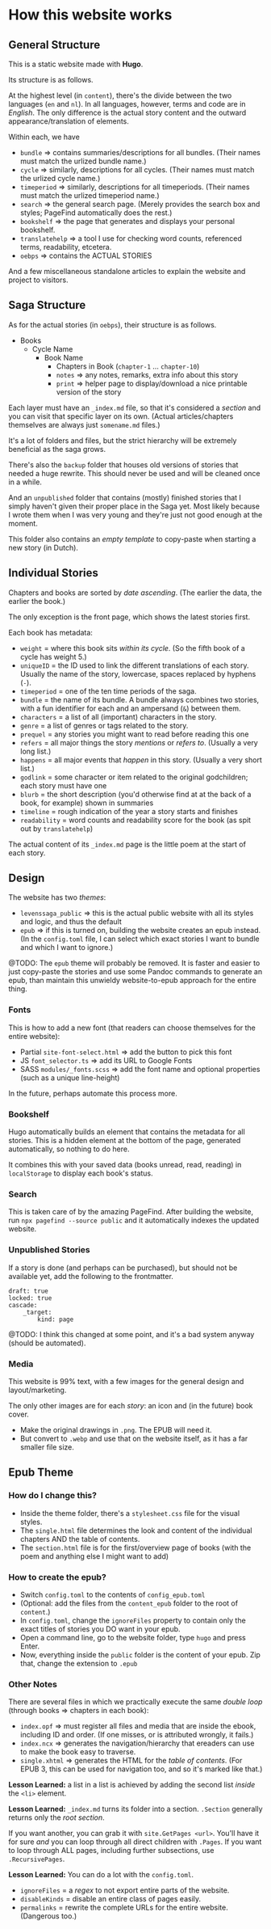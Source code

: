 # How this website works

## General Structure

This is a static website made with **Hugo**.

Its structure is as follows.

At the highest level (in `content`), there's the divide between the two languages (`en` and `nl`). In all languages, however, terms and code are in _English_. The only difference is the actual story content and the outward appearance/translation of elements.

Within each, we have

* `bundle` => contains summaries/descriptions for all bundles. (Their names must match the urlized bundle name.)
* `cycle` => similarly, descriptions for all cycles. (Their names must match the urlized cycle name.)
* `timeperiod` => similarly, descriptions for all timeperiods. (Their names must match the urlized timeperiod name.)
* `search` => the general search page. (Merely provides the search box and styles; PageFind automatically does the rest.)
* `bookshelf` => the page that generates and displays your personal bookshelf.
* `translatehelp` => a tool I use for checking word counts, referenced terms, readability, etcetera.
* `oebps` => contains the ACTUAL STORIES

And a few miscellaneous standalone articles to explain the website and project to visitors.

## Saga Structure

As for the actual stories (in `oebps`), their structure is as follows.

* Books
  * Cycle Name
    * Book Name
      * Chapters in Book (`chapter-1` ... `chapter-10`)
      * `notes` => any notes, remarks, extra info about this story
      * `print` => helper page to display/download a nice printable version of the story

Each layer must have an `_index.md` file, so that it's considered a _section_ and you can visit that specific layer on its own. (Actual articles/chapters themselves are always just `somename.md` files.)

It's a lot of folders and files, but the strict hierarchy will be extremely beneficial as the saga grows.

There's also the `backup` folder that houses old versions of stories that needed a huge rewrite. This should never be used and will be cleaned once in a while.

And an `unpublished` folder that contains (mostly) finished stories that I simply haven't given their proper place in the Saga yet. Most likely because I wrote them when I was very young and they're just not good enough at the moment.

This folder also contains an _empty template_ to copy-paste when starting a new story (in Dutch).

## Individual Stories

Chapters and books are sorted by _date ascending_. (The earlier the data, the earlier the book.)

The only exception is the front page, which shows the latest stories first.

Each book has metadata:

* `weight` = where this book sits _within its cycle_. (So the fifth book of a cycle has weight 5.)
* `uniqueID` = the ID used to link the different translations of each story. Usually the name of the story, lowercase, spaces replaced by hyphens (`-`).
* `timeperiod` = one of the ten time periods of the saga.
* `bundle` = the name of its bundle. A bundle always combines two stories, with a fun identifier for each and an ampersand (`&`) between them.
* `characters` = a list of all (important) characters in the story.
* `genre` = a list of genres or tags related to the story.
* `prequel` = any stories you might want to read before reading this one
* `refers` = all major things the story _mentions_ or _refers to_. (Usually a very long list.)
* `happens` = all major events that _happen_ in this story. (Usually a very short list.)
* `godlink` = some character or item related to the original godchildren; each story must have one
* `blurb` = the short description (you'd otherwise find at at the back of a book, for example) shown in summaries
* `timeline` = rough indication of the year a story starts and finishes
* `readability` = word counts and readability score for the book (as spit out by `translatehelp`)

The actual content of its `_index.md` page is the little poem at the start of each story. 

## Design

The website has two _themes_:

* `levenssaga_public` => this is the actual public website with all its styles and logic, and thus the default
* `epub` => if this is turned on, building the website creates an epub instead. (In the `config.toml` file, I can select which exact stories I want to bundle and which I want to ignore.)

@TODO: The `epub` theme will probably be removed. It is faster and easier to just copy-paste the stories and use some Pandoc commands to generate an epub, than maintain this unwieldy website-to-epub approach for the entire thing.

### Fonts

This is how to add a new font (that readers can choose themselves for the entire website):

- Partial `site-font-select.html` => add the button to pick this font
- JS `font_selector.ts` => add its URL to Google Fonts
- SASS `modules/_fonts.scss` => add the font name and optional properties (such as a unique line-height)

In the future, perhaps automate this process more.

### Bookshelf

Hugo automatically builds an element that contains the metadata for all stories. This is a hidden element at the bottom of the page, generated automatically, so nothing to do here.

It combines this with your saved data (books unread, read, reading) in `localStorage` to display each book's status.

### Search

This is taken care of by the amazing PageFind. After building the website, run `npx pagefind --source public` and it automatically indexes the updated website.

### Unpublished Stories

If a story is done (and perhaps can be purchased), but should not be available yet, add the following to the frontmatter.

```
draft: true
locked: true
cascade:
    _target:
        kind: page
```

@TODO: I think this changed at some point, and it's a bad system anyway (should be automated).

### Media

This website is 99% text, with a few images for the general design and layout/marketing.

The only other images are for each _story_: an icon and (in the future) book cover.

* Make the original drawings in `.png`. The EPUB will need it.
* But convert to `.webp` and use that on the website itself, as it has a far smaller file size.

## Epub Theme

### How do I change this?

- Inside the theme folder, there's a `stylesheet.css` file for the visual styles.
- The `single.html` file determines the look and content of the individual chapters AND the table of contents.
- The `section.html` file is for the first/overview page of books (with the poem and anything else I might want to add)

### How to create the epub?

* Switch `config.toml` to the contents of `config_epub.toml`
* (Optional: add the files from the `content_epub` folder to the root of `content`.)
* In `config.toml`, change the `ignoreFiles` property to contain only the exact titles of stories you DO want in your epub.
* Open a command line, go to the website folder, type `hugo` and press Enter.
* Now, everything inside the `public` folder is the content of your epub. Zip that, change the extension to `.epub`

### Other Notes

There are several files in which we practically execute the same _double loop_ (through books => chapters in each book):

* `index.opf` => must register all files and media that are inside the ebook, including ID and order. (If one misses, or is attributed wrongly, it fails.)
* `index.ncx` => generates the navigation/hierarchy that ereaders can use to make the book easy to traverse.
* `single.xhtml` => generates the HTML for the _table of contents_. (For EPUB 3, this can be used for navigation too, and so it's marked like that.)

**Lesson Learned:** a list in a list is achieved by adding the second list _inside_ the `<li>` element.

**Lesson Learned:** `_index.md` turns its folder into a section. `.Section` generally returns only the _root section_. 

If you want another, you can grab it with `site.GetPages <url>`. You'll have it for sure _and_ you can loop through all direct children with `.Pages`. If you want to loop through ALL pages, including further subsections, use `.RecursivePages`.

**Lesson Learned:** You can do a lot with the `config.toml`.

* `ignoreFiles` = a _regex_ to not export entire parts of the website.
* `disableKinds` = disable an entire class of pages easily.
* `permalinks` = rewrite the complete URLs for the entire website. (Dangerous too.)